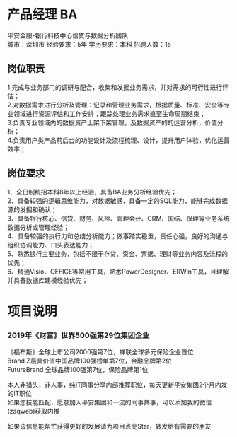 # 产品经理 BA
平安金服-银行科技中心信贷与数据分析团队  
城市：深圳市 经验要求：5年 学历要求：本科  招聘人数：15

## 岗位职责
1.完成与业务部门的调研与配合，收集和发掘业务需求，并对需求的可行性进行评估；   
2.对数据需求进行分析及管理：记录和管理业务需求，根据质量、标准、安全等专业领域进行资源评估和工作安排；跟踪处理业务需求直至生命周期结束；   
3.负责专业领域内的数据资产上架下架管理，及数据资产的的运营分析，价值分析；   
4.负责用户类产品前后台的功能设计及流程梳理、设计，提升用户体验，优化运营效率；

## 岗位要求
1、全日制统招本科8年以上经验，具备BA业务分析经验优先；   
2、具备较强的逻辑思维能力，对数据敏感，具备一定的SQL能力，能够完成数据源的发掘和确认；   
3、具备银行核心、信贷、财务、风险、管理会计、CRM、国结、保理等业务系统数据分析或管理经验；   
4、具备较强的执行力和总结分析能力；做事踏实稳重，责任心强，良好的沟通与组织协调能力、口头表达能力；   
5、熟悉银行主要业务，包括不限于存贷、资金、票据、理财等业务内容及流程的优先；   
6、精通Visio、OFFICE等常用工具，熟悉PowerDesigner、ERWin工具，且理解并具备数据库建模经验优先；

# 项目说明

### 2019年《财富》世界500强第29位集团企业
《福布斯》全球上市公司2000强第7位，蝉联全球多元保险企业首位  
Brand Z最具价值中国品牌100强榜单第7位，金融品牌第2位  
FutureBrand 全球品牌100强第7位，保险品牌第1位

本人非猎头，非人事，纯IT同事分享内部推荐职位，每天更新平安集团2个月内发的IT职位  
如果您技能匹配，愿意加入平安集团和一流的同事共事，可以添加我的微信(zaqweb)获取内推 

如果该信息能帮忙获得更好的发展请为项目点亮Star，转发给有需要的朋友




